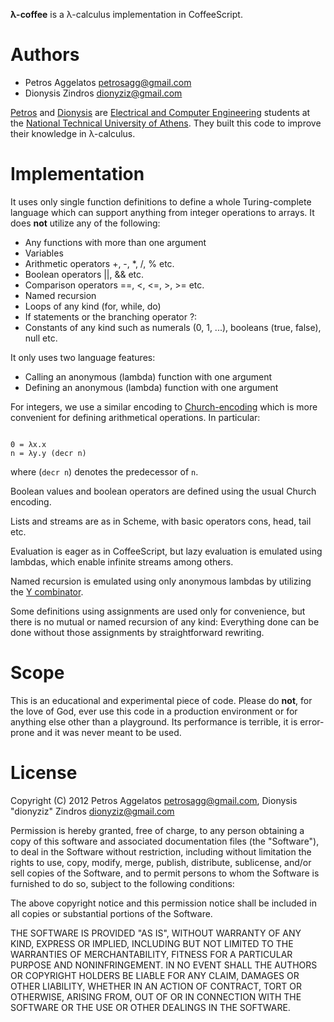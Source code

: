 **λ-coffee** is a λ-calculus implementation in CoffeeScript.

Authors
=======

 * Petros Aggelatos <petrosagg@gmail.com>
 * Dionysis Zindros <dionyziz@gmail.com>

[Petros](http://twitter.com/petrosagg) and [Dionysis](http://twitter.com/dionyziz) are
[Electrical and Computer Engineering](http://ece.ntua.gr/) students at the [National Technical
University of Athens](http://www.ntua.gr/). They built this code to improve their knowledge in
λ-calculus.

Implementation
==============

It uses only single function definitions to define a whole Turing-complete language
which can support anything from integer operations to arrays. It does **not** utilize
any of the following:
 
 * Any functions with more than one argument
 * Variables
 * Arithmetic operators +, -, \*, /, % etc.
 * Boolean operators ||, && etc.
 * Comparison operators ==, <, <=, >, >= etc.
 * Named recursion
 * Loops of any kind (for, while, do)
 * If statements or the branching operator ?:
 * Constants of any kind such as numerals (0, 1, ...), booleans (true, false), null etc.

It only uses two language features:

 * Calling an anonymous (lambda) function with one argument
 * Defining an anonymous (lambda) function with one argument

For integers, we use a similar encoding to [Church-encoding](http://en.wikipedia.org/wiki/Church_encoding)
which is more convenient for defining arithmetical operations. In particular:

<code>
0 = λx.x
n = λy.y (decr n)
</code>

where (<code>decr n</code>) denotes the predecessor of <code>n</code>.

Boolean values and boolean operators are defined using the usual Church encoding.

Lists and streams are as in Scheme, with basic operators cons, head, tail etc.

Evaluation is eager as in CoffeeScript, but lazy evaluation is emulated using lambdas, which
enable infinite streams among others.

Named recursion is emulated using only anonymous lambdas by utilizing the
[Y combinator](http://en.wikipedia.org/wiki/Fixed-point_combinator#Y_combinator).

Some definitions using assignments are used only for convenience, but there is no mutual or
named recursion of any kind: Everything done can be done without those assignments by
straightforward rewriting.

Scope
=====

This is an educational and experimental piece of code. Please do **not**, for the love of God, ever
use this code in a production environment or for anything else other than a playground. Its performance
is terrible, it is error-prone and it was never meant to be used.

License
=======
Copyright (C) 2012 Petros Aggelatos <petrosagg@gmail.com>, Dionysis "dionyziz" Zindros <dionyziz@gmail.com>

Permission is hereby granted, free of charge, to any person obtaining a copy of this software and associated documentation files (the "Software"), to deal in the Software without restriction, including without limitation the rights to use, copy, modify, merge, publish, distribute, sublicense, and/or sell copies of the Software, and to permit persons to whom the Software is furnished to do so, subject to the following conditions:

The above copyright notice and this permission notice shall be included in all copies or substantial portions of the Software.

THE SOFTWARE IS PROVIDED "AS IS", WITHOUT WARRANTY OF ANY KIND, EXPRESS OR IMPLIED, INCLUDING BUT NOT LIMITED TO THE WARRANTIES OF MERCHANTABILITY, FITNESS FOR A PARTICULAR PURPOSE AND NONINFRINGEMENT. IN NO EVENT SHALL THE AUTHORS OR COPYRIGHT HOLDERS BE LIABLE FOR ANY CLAIM, DAMAGES OR OTHER LIABILITY, WHETHER IN AN ACTION OF CONTRACT, TORT OR OTHERWISE, ARISING FROM, OUT OF OR IN CONNECTION WITH THE SOFTWARE OR THE USE OR OTHER DEALINGS IN THE SOFTWARE.
